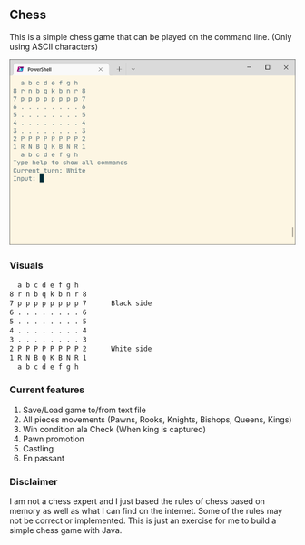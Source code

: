 ## Chess

This is a simple chess game that can be played on the command line. (Only using ASCII characters)

![alt text](Screenshots/Screenshots.PNG "Screenshots")

### Visuals

```
  a b c d e f g h
8 r n b q k b n r 8
7 p p p p p p p p 7      Black side
6 . . . . . . . . 6
5 . . . . . . . . 5
4 . . . . . . . . 4
3 . . . . . . . . 3
2 P P P P P P P P 2      White side
1 R N B Q K B N R 1
  a b c d e f g h
```

### Current features

1. Save/Load game to/from text file
2. All pieces movements (Pawns, Rooks, Knights, Bishops, Queens, Kings)
3. Win condition ala Check (When king is captured)
4. Pawn promotion
5. Castling
6. En passant

### Disclaimer

I am not a chess expert and I just based the rules of chess based on memory as well as what I can find on the internet. Some of the rules may not be correct or implemented. This is just an exercise for me to build a simple chess game with Java.
